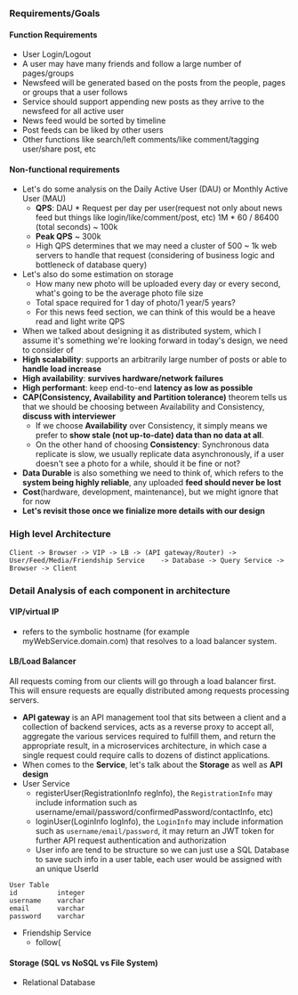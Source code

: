 ### Requirements/Goals
#### Function Requirements
- User Login/Logout
- A user may have many friends and follow a large number of pages/groups
- Newsfeed will be generated based on the posts from the people, pages or groups that a user follows
- Service should support appending new posts as they arrive to the newsfeed for all active user
- News feed would be sorted by timeline
- Post feeds can be liked by other users
- Other functions like search/left comments/like comment/tagging user/share post, etc
#### Non-functional requirements
- Let's do some analysis on the Daily Active User (DAU) or Monthly Active User (MAU)
	- **QPS**: DAU * Request per day per user(request not only about news feed but things like login/like/comment/post, etc) 1M * 60 / 86400 (total seconds) ~ 100k
	- **Peak QPS** ~ 300k
	- High QPS determines that we may need a cluster of 500 ~ 1k web servers to handle that request (considering of business logic and bottleneck of database query)
- Let's also do some estimation on storage
	- How many new photo will be uploaded every day or every second, what's going to be the average photo file size
	- Total space required for 1 day of photo/1 year/5 years?
	- For this news feed section, we can think of this would be a heave read and light write QPS
- When we talked about designing it as distributed system, which I assume it's something we're looking forward in today's design, we need to consider of
- **High scalability**: supports an arbitrarily large number of posts or able to **handle load increase**
- **High availability**: **survives hardware/network failures**
- **High performant**: keep end-to-end **latency as low as possible**
 - **CAP(Consistency, Availability and Partition tolerance)** theorem tells us that we should be choosing between Availability and Consistency, **discuss with interviewer**
	- If we choose **Availability** over Consistency, it simply means we prefer to **show stale (not up-to-date) data than no data at all**.
	- On the other hand of choosing **Consistency**: Synchronous data replicate is slow, we usually replicate data asynchronously, if a user doesn't see a photo for a while, should it be fine or not?
- **Data Durable** is also something we need to think of, which refers to the **system being highly reliable**, any uploaded **feed should never be lost**
- **Cost**(hardware, development, maintenance), but we might ignore that for now
- **Let's revisit those once we finialize more details with our design**
### High level Architecture
```
Client -> Browser -> VIP -> LB -> (API gateway/Router) -> User/Feed/Media/Friendship Service    -> Database -> Query Service -> Browser -> Client
```
### Detail Analysis of each component in architecture
#### **VIP/virtual IP**
- refers to the symbolic hostname (for example myWebService.domain.com) that resolves to a load balancer system.
#### **LB/Load Balancer** 
 All requests coming from our clients will go through a load balancer first. This will ensure requests are equally distributed among requests processing servers.
- **API gateway** is an API management tool that sits between a client and a collection of backend services, acts as a reverse proxy to accept all, aggregate the various services required to fulfill them, and return the appropriate result, in a microservices architecture, in which case a single request could require calls to dozens of distinct applications.
- When comes to the **Service**, let's talk about the **Storage** as well as **API design**
- User Service
	- registerUser(RegistrationInfo regInfo), the `RegistrationInfo` may include information such as username/email/password/confirmedPassword/contactInfo, etc)
	- loginUser(LoginInfo logInfo), the `LoginInfo` may include information such as `username/email/password`, it may return an JWT token for further API request authentication and authorization
	- User info are tend to be structure so we can just use a SQL Database to save such info in a user table, each user would be assigned with an unique UserId
```
User Table
id			integer
username	varchar
email		varchar
password	varchar
```
- Friendship Service
	- follow(

#### Storage (SQL vs NoSQL vs File System)
- Relational Database 
<!--stackedit_data:
eyJoaXN0b3J5IjpbMTY5MTE0ODkzMSwzNTQzNzM3NDYsLTE1MD
M2NTE1NzYsMTgwNTAyNjMyNCw5MjU1NzA0ODIsLTIwNDU5NTE2
NzcsLTkwNjMzODU0MCwtMzc4NTE2NjA4XX0=
-->